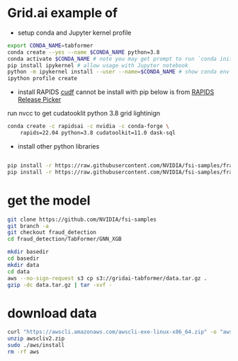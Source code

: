 
# Grid.ai example of 

- setup conda and Jupyter kernel profile 
```bash
export CONDA_NAME=tabformer
conda create --yes --name $CONDA_NAME python=3.8
conda activate $CONDA_NAME # note you may get prompt to run `conda init bash && exit`
pip install ipykernel # allow usage with Jupyter notebook
python -m ipykernel install --user --name=$CONDA_NAME # show conda env in Jupyter notebook
ipython profile create
```
- install RAPIDS
[cudf](https://github.com/rapidsai/cudf) cannot be install with pip
below is from [RAPIDS Release Picker](https://rapids.ai/start.html#get-rapids)

run nvcc to get cudatooklit
python 3.8 grid lightinign 

```bash
conda create -c rapidsai -c nvidia -c conda-forge \
    rapids=22.04 python=3.8 cudatoolkit=11.0 dask-sql
```    

- install other python libraries
```bash

pip install -r https://raw.githubusercontent.com/NVIDIA/fsi-samples/fraud_detection/fraud_detection/requirements.txt
pip install -r https://raw.githubusercontent.com/NVIDIA/fsi-samples/fraud_detection/fraud_detection/TabFormer/GNN_XGB/requirements.txt
```

# get the model

```bash
git clone https://github.com/NVIDIA/fsi-samples
git branch -a
git checkout fraud_detection
cd fraud_detection/TabFormer/GNN_XGB

mkdir basedir
cd basedir
mkdir data
cd data
aws --no-sign-request s3 cp s3://gridai-tabformer/data.tar.gz .
gzip -dc data.tar.gz | tar -xvf -
```

# download data

```bash
curl "https://awscli.amazonaws.com/awscli-exe-linux-x86_64.zip" -o "awscliv2.zip"
unzip awscliv2.zip
sudo ./aws/install
rm -rf aws
```

